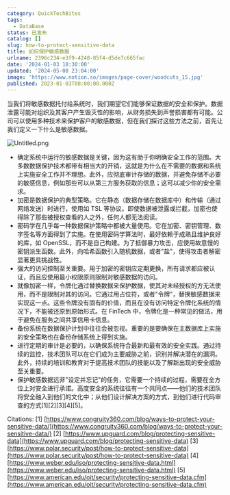 ```yaml
---
category: QuickTechBites
tags:
  - DataBase
status: 已发布
catalog: []
slug: how-to-protect-sensitive-data
title: 如何保护敏感数据
urlname: 2396c234-e3f9-4248-85f4-d5de7c665fac
date: '2024-01-03 18:30:00'
updated: '2024-05-08 23:04:00'
image: 'https://www.notion.so/images/page-cover/woodcuts_15.jpg'
published: 2023-01-03T08:00:00.000Z
---
```


当我们将敏感数据托付给系统时，我们期望它们能够保证数据的安全和保护。数据泄露可能对组织及其客户产生毁灭性的影响，从财务损失到声誉损害都有可能。公司可以使用多种技术来保护客户的敏感数据，但在我们探讨这些方法之前，首先让我们定义一下什么是敏感数据。


![Untitled.png](https://prod-files-secure.s3.us-west-2.amazonaws.com/5d24fe63-e567-4804-86f9-9fdc62e13082/aa7e6578-50d6-4f37-a4e4-28071bd0fba3/Untitled.png?X-Amz-Algorithm=AWS4-HMAC-SHA256&X-Amz-Content-Sha256=UNSIGNED-PAYLOAD&X-Amz-Credential=ASIAZI2LB466VIN6YWFW%2F20250221%2Fus-west-2%2Fs3%2Faws4_request&X-Amz-Date=20250221T213248Z&X-Amz-Expires=3600&X-Amz-Security-Token=IQoJb3JpZ2luX2VjELX%2F%2F%2F%2F%2F%2F%2F%2F%2F%2FwEaCXVzLXdlc3QtMiJGMEQCIDd3PM13QaEkHVlEKVoTT%2FprMeCfnZ1O7faIFq%2F3v%2F2dAiAruzNrdaycP08p%2BlD3fvmywPVP03yRDmBPIMqpPVsMayqIBAje%2F%2F%2F%2F%2F%2F%2F%2F%2F%2F8BEAAaDDYzNzQyMzE4MzgwNSIM%2BNYF70T00FeiVnDDKtwDPMsDXtJivRe%2Fb01ZQpR5VVlqx6bj%2BzZmiPHH%2Bfpcz203F6FqT54Zc3pEshowqQj0L1QJ8L7PKEv%2FY3g2qqg9iRcRTIDODiD2oIcbNUBvwcKt4EX5G3skVnvapy%2Bkf%2FgBea5%2BSxmdjl6SXe8oZtbqEajFkOaQ8dr7%2FNhGp8fxSQz09z0IBTr26Fk5TquruBzB71tbtDfBN%2Fcm0s7w0qacIWuDjr%2Fa3kRt1e5J0PhQtzmveUspM%2FfvxB%2FD5UuQIDtKBSiabVW8Hnh93m7GmhFeSP%2FnM7W45%2BHfrhzCQp7WN7OX2YUpgiZlMV%2F42ub9Rs2M9vGeo%2F9VkfBtwI%2FmlE8QabVqRknVg0PQNK5AXJ2z4FDwG%2F4NGY5scEvooeeW%2Fpgcc4ww1Gby%2BkcM3jUmffiDrra7JD4%2FK092DDCucHdwGGk5kjkko1IoUGkyTUo%2BLO51dvki0wwsFehnt%2FxNi8PkTxuKEgx5hwu73BiaWma90pFUDSuBDN0RNBW0p1SAlMlKV0HsOb0oXQaH4Gi3TtC6uykUTX8snjQjKAt7lIKiGDIf%2BBm%2BJ0GSlv4N4zBZWr8ay3c4s7I8NZGcr%2FoB%2FMMQfMVOTiyHJ8wkeJX8Sx%2B4mFy%2FfqFN1KcfZHtAT%2FAwltfjvQY6pgEDWWb1OkiEeUO9TgEMMpp4qNRVfifBQCtl%2BDyTxZd8ooGAEDf0WiYrb4MIp1cuhBtZHVP1f0Yqw9Rn38rmKu3Fbxy1HmsmOObRbSH65Fu8kHWOpU9XHGI0jmwN911nJFBlNSitxWimbnJfeLzRejkkfXW8cJOZQ9zBnlT1aDivnDj6jZnqixfXxj%2BLYkJqK1ZdvocqPO481DbnEixwXpBFXFUZHbZ%2B&X-Amz-Signature=8d7aa8cccf98975f7c5bb0ceb77787449cd11bf1a1e93091f625e15d28b8f22c&X-Amz-SignedHeaders=host&x-id=GetObject)

- 确定系统中运行的敏感数据是关键，因为这有助于你明确安全工作的范围。大多数数据保护技术都带有相当大的开销，这就是为什么在不需要的数据和系统上实施安全工作并不理想。此外，应彻底审计存储的数据，并避免存储不必要的敏感信息，例如那些可以从第三方服务获取的信息；这可以减少你的安全需求。
- 加密是数据保护的典型策略。它在静态（数据存储在数据库中）和传输（通过网络发送）时进行，使用如 TSL 等协议。即使数据被泄露或拦截，加密也使得除了那些被授权查看的人之外，任何人都无法阅读。
- 密码学在几乎每一种数据保护策略中都被大量使用。它在加密、密钥管理、数字签名等方面得到了实施。在使用密码学算法时，最好依赖于成熟且维护良好的库，如 OpenSSL，而不是自己构建。为了抵御暴力攻击，应使用故意慢的密钥派生函数。此外，向哈希函数引入随机数据，或者"盐"，使得攻击者解密显著更具挑战性。
- 强大的访问控制至关重要。用于加密的密钥应定期更换，所有请求都应被认证，而且应使用最小权限原则限制对敏感数据的访问。
- 就像加密一样，令牌化通过替换数据来保护数据，使其对未经授权的方无法使用，而不是限制对其的访问。它通过用占位符，或者"令牌"，替换敏感数据来实现这一点。这些令牌没有固有的价值，而且在没有访问特定令牌化系统的情况下，不能被还原到原始形式。在 FinTech 中，令牌化是一种常见的做法，用于避免在服务之间共享信用卡信息。
- 备份系统在数据保护计划中往往会被忽视。重要的是要确保在主数据库上实施的安全策略也在备份存储系统上得到实施。
- 进行定期的审计是必要的，以确保系统符合最新和最有效的安全实践。通过持续的监控，技术团队可以在它们成为主要威胁之前，识别并解决潜在的漏洞。此外，持续的培训和教育对于提高技术团队的技能以及了解新出现的安全威胁至关重要。
- 保护敏感数据远非"设定并忘记"的任务，它需要一个持续的过程，需要在全方位上对安全进行承诺。高度安全的系统往往有一个共同点——他们的技术团队将安全融入到他们的文化中；从他们设计解决方案的方式，到他们进行代码审查的方式[1][2][3][4][5]。

Citations:
[1] [https://www.congruity360.com/blog/ways-to-protect-your-sensitive-data/](https://www.congruity360.com/blog/ways-to-protect-your-sensitive-data/)
[2] [https://www.upguard.com/blog/protecting-sensitive-data](https://www.upguard.com/blog/protecting-sensitive-data)
[3] [https://www.polar.security/post/how-to-protect-sensitive-data](https://www.polar.security/post/how-to-protect-sensitive-data)
[4] [https://www.weber.edu/iso/protecting-sensitive-data.html](https://www.weber.edu/iso/protecting-sensitive-data.html)
[5] [https://www.american.edu/oit/security/protecting-sensitive-data.cfm](https://www.american.edu/oit/security/protecting-sensitive-data.cfm)

